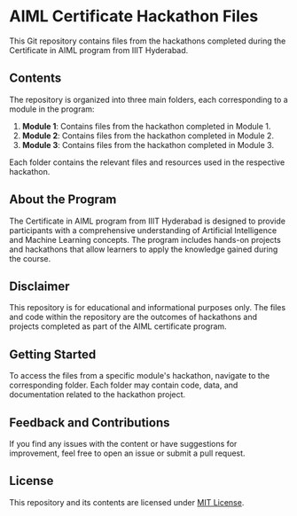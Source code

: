 # AIML Certificate Hackathon Files

This Git repository contains files from the hackathons completed during the Certificate in AIML program from IIIT Hyderabad.

## Contents

The repository is organized into three main folders, each corresponding to a module in the program:

1. **Module 1**: Contains files from the hackathon completed in Module 1.
2. **Module 2**: Contains files from the hackathon completed in Module 2.
3. **Module 3**: Contains files from the hackathon completed in Module 3.

Each folder contains the relevant files and resources used in the respective hackathon.

## About the Program

The Certificate in AIML program from IIIT Hyderabad is designed to provide participants with a comprehensive understanding of Artificial Intelligence and Machine Learning concepts. The program includes hands-on projects and hackathons that allow learners to apply the knowledge gained during the course.

## Disclaimer

This repository is for educational and informational purposes only. The files and code within the repository are the outcomes of hackathons and projects completed as part of the AIML certificate program.

## Getting Started

To access the files from a specific module's hackathon, navigate to the corresponding folder. Each folder may contain code, data, and documentation related to the hackathon project.

## Feedback and Contributions

If you find any issues with the content or have suggestions for improvement, feel free to open an issue or submit a pull request.

## License

This repository and its contents are licensed under [MIT License](LICENSE).
